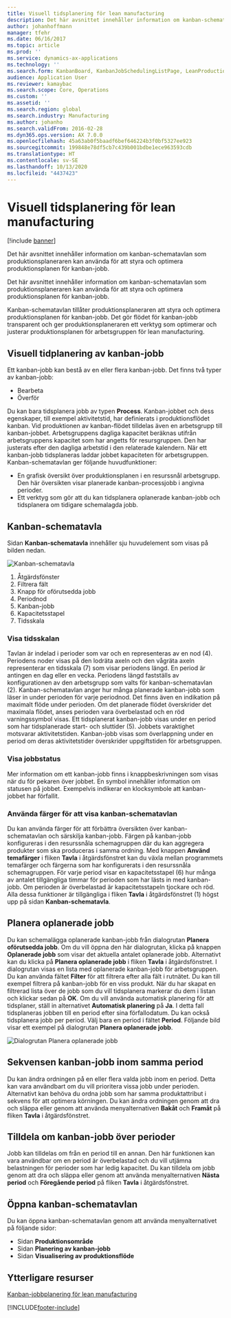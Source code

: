 ```yaml
---
title: Visuell tidsplanering för lean manufacturing
description: Det här avsnittet innehåller information om kanban-schematavlan som produktionsplaneraren kan använda för att styra och optimera produktionsplanen för kanban-jobb.
author: johanhoffmann
manager: tfehr
ms.date: 06/16/2017
ms.topic: article
ms.prod: ''
ms.service: dynamics-ax-applications
ms.technology: ''
ms.search.form: KanbanBoard, KanbanJobSchedulingListPage, LeanProductionFlowVisualization, KanbanBoardUnplannedJobs
audience: Application User
ms.reviewer: kamaybac
ms.search.scope: Core, Operations
ms.custom: ''
ms.assetid: ''
ms.search.region: global
ms.search.industry: Manufacturing
ms.author: johanho
ms.search.validFrom: 2016-02-28
ms.dyn365.ops.version: AX 7.0.0
ms.openlocfilehash: 45a63ab0f5baadf6bef646224b3f0bf5327ee923
ms.sourcegitcommit: 199848e78df5cb7c439b001bdbe1ece963593cdb
ms.translationtype: HT
ms.contentlocale: sv-SE
ms.lasthandoff: 10/13/2020
ms.locfileid: "4437423"
---
```

# <a name="visual-scheduling-for-lean-manufacturing"></a>Visuell tidsplanering för lean manufacturing

[!include [banner](../includes/banner.md)]

Det här avsnittet innehåller information om kanban-schematavlan som produktionsplaneraren kan använda för att styra och optimera produktionsplanen för kanban-jobb.

Det här avsnittet innehåller information om kanban-schematavlan som produktionsplaneraren kan använda för att styra och optimera produktionsplanen för kanban-jobb.

Kanban-schematavlan tillåter produktionsplaneraren att styra och optimera produktionsplanen för kanban-jobb. Det gör flödet för kanban-jobb transparent och ger produktionsplaneraren ett verktyg som optimerar och justerar produktionsplanen för arbetsgruppen för lean manufacturing.

## <a name="visual-scheduling-of-kanban-jobs"></a>Visuell tidplanering av kanban-jobb
Ett kanban-jobb kan bestå av en eller flera kanban-jobb. Det finns två typer av kanban-jobb:

-   Bearbeta
-   Överför

Du kan bara tidsplanera jobb av typen **Process**. Kanban-jobbet och dess egenskaper, till exempel aktivitetstid, har definierats i produktionsflödet kanban. Vid produktionen av kanban-flödet tilldelas även en arbetsgrupp till kanban-jobbet. Arbetsgruppens dagliga kapacitet beräknas utifrån arbetsgruppens kapacitet som har angetts för resursgruppen. Den har justerats efter den dagliga arbetstid i den relaterade kalendern. När ett kanban-jobb tidsplaneras laddar jobbet kapaciteten för arbetsgruppen. Kanban-schematavlan ger följande huvudfunktioner:

-   En grafisk översikt över produktionsplanen i en resurssnål arbetsgrupp. Den här översikten visar planerade kanban-processjobb i angivna perioder.
-   Ett verktyg som gör att du kan tidsplanera oplanerade kanban-jobb och tidsplanera om tidigare schemalagda jobb.

## <a name="kanban-schedule-board"></a>Kanban-schematavla
Sidan **Kanban-schematavla** innehåller sju huvudelement som visas på bilden nedan. 

![Kanban-schematavla](./media/kanban-schedule-board-1024x554.png)
1.  Åtgärdsfönster
2.  Filtrera fält
3.  Knapp för oförutsedda jobb
4.  Periodnod
5.  Kanban-jobb
6.  Kapacitetsstapel
7.  Tidsskala

### <a name="view-the-time-scale"></a>Visa tidsskalan

Tavlan är indelad i perioder som var och en representeras av en nod (4). Periodens noder visas på den lodräta axeln och den vågräta axeln representerar en tidsskala (7) som visar periodens längd. En period är antingen en dag eller en vecka. Periodens längd fastställs av konfigurationen av den arbetsgrupp som valts för kanban-schematavlan (2). Kanban-schematavlan anger hur många planerade kanban-jobb som läser in under perioden för varje periodnod. Det finns även en indikation på maximalt flöde under perioden. Om det planerade flödet överskrider det maximala flödet, anses perioden vara överbelastad och en röd varningssymbol visas. Ett tidsplanerat kanban-jobb visas under en period som har tidsplanerade start- och sluttider (5). Jobbets varaktighet motsvarar aktivitetstiden. Kanban-jobb visas som överlappning under en period om deras aktivitetstider överskrider uppgiftstiden för arbetsgruppen.

### <a name="view-job-status"></a>Visa jobbstatus

Mer information om ett kanban-jobb finns i knappbeskrivningen som visas när du för pekaren över jobbet. En symbol innehåller information om statusen på jobbet. Exempelvis indikerar en klocksymbole att kanban-jobbet har förfallit.

### <a name="use-colors-to-view-the-kanban-schedule-board"></a>Använda färger för att visa kanban-schematavlan

Du kan använda färger för att förbättra översikten över kanban-schematavlan och särskilja kanban-jobb. Färgen på kanban-jobb konfigureras i den resurssnåla schemagruppen där du kan aggregera produkter som ska produceras i samma ordning. Med knappen **Använd temafärger** i fliken **Tavla** i åtgärdsfönstret kan du växla mellan programmets temafärger och färgerna som har konfigurerats i den resurssnåla schemagruppen. För varje period visar en kapacitetsstapel (6) hur många av antalet tillgängliga timmar för perioden som har lästs in med kanban-jobb. Om perioden är överbelastad är kapacitetsstapeln tjockare och röd. Alla dessa funktioner är tillgängliga i fliken **Tavla** i åtgärdsfönstret (1) högst upp på sidan **Kanban-schematavla**.

## <a name="plan-unplanned-jobs"></a>Planera oplanerade jobb
Du kan schemalägga oplanerade kanban-jobb från dialogrutan **Planera oförutsedda jobb**. Om du vill öppna den här dialogrutan, klicka på knappen **Oplanerade jobb** som visar det aktuella antalet oplanerade jobb. Alternativt kan du klicka på **Planera oplanerade jobb** i fliken **Tavla** i åtgärdsfönstret. I dialogrutan visas en lista med oplanerade kanban-jobb för arbetsgruppen. Du kan använda fältet **Filter** för att filtrera efter alla fält i rutnätet. Du kan till exempel filtrera på kanban-jobb för en viss produkt. När du har skapat en filtrerad lista över de jobb som du vill tidsplanera markerar du dem i listan och klickar sedan på **OK**. Om du vill använda automatisk planering för att tidsplaner, ställ in alternativet **Automatisk planering** på **Ja**. I detta fall tidsplaneras jobben till en period efter sina förfallodatum. Du kan också tidsplanera jobb per period. Välj bara en period i fältet **Period**. Följande bild visar ett exempel på dialogrutan **Planera oplanerade jobb**. 

![Dialogrutan Planera oplanerade jobb](./media/plan-unplanned-jobs-1024x564.png)

## <a name="sequence-kanban-jobs-within-the-same-period"></a>Sekvensen kanban-jobb inom samma period
Du kan ändra ordningen på en eller flera valda jobb inom en period. Detta kan vara användbart om du vill prioritera vissa jobb under perioden. Alternativt kan behöva du ordna jobb som har samma produktattribut i sekvens för att optimera körningen. Du kan ändra ordningen genom att dra och släppa eller genom att använda menyalternativen **Bakåt** och **Framåt** på fliken **Tavla** i åtgärdsfönstret.

## <a name="reassign-kanban-jobs-across-periods"></a>Tilldela om kanban-jobb över perioder
Jobb kan tilldelas om från en period till en annan. Den här funktionen kan vara användbar om en period är överbelastad och du vill utjämna belastningen för perioder som har ledig kapacitet. Du kan tilldela om jobb genom att dra och släppa eller genom att använda menyalternativen **Nästa period** och **Föregående period** på fliken **Tavla** i åtgärdsfönstret.

## <a name="open-the-kanban-schedule-board"></a>Öppna kanban-schematavlan
Du kan öppna kanban-schematavlan genom att använda menyalternativet på följande sidor:

-   Sidan **Produktionsområde**
-   Sidan **Planering av kanban-jobb**
-   Sidan **Visualisering av produktionsflöde**


<a name="additional-resources"></a>Ytterligare resurser
--------

[Kanban-jobbplanering för lean manufacturing](lean-manufacturing-kanban-job-scheduling.md)



[!INCLUDE[footer-include](../../includes/footer-banner.md)]